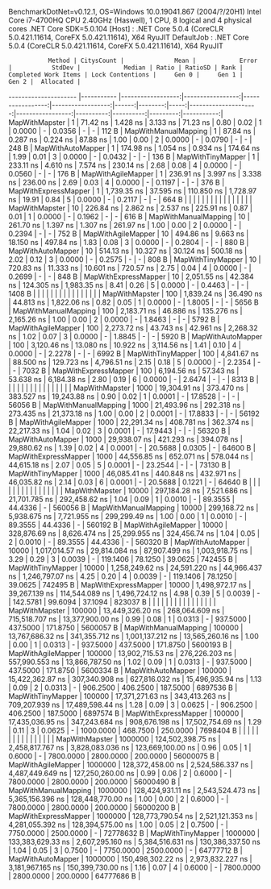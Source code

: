 
BenchmarkDotNet=v0.12.1, OS=Windows 10.0.19041.867 (2004/?/20H1)
Intel Core i7-4700HQ CPU 2.40GHz (Haswell), 1 CPU, 8 logical and 4 physical cores
.NET Core SDK=5.0.104
  [Host]     : .NET Core 5.0.4 (CoreCLR 5.0.421.11614, CoreFX 5.0.421.11614), X64 RyuJIT
  DefaultJob : .NET Core 5.0.4 (CoreCLR 5.0.421.11614, CoreFX 5.0.421.11614), X64 RyuJIT


               Method | CitysCount |              Mean |            Error |           StdDev |            Median | Ratio | RatioSD | Rank | Completed Work Items | Lock Contentions |     Gen 0 |     Gen 1 |    Gen 2 |  Allocated |
--------------------- |----------- |------------------:|-----------------:|-----------------:|------------------:|------:|--------:|-----:|---------------------:|-----------------:|----------:|----------:|---------:|-----------:|
       MapWithMapster |          1 |          71.42 ns |         1.428 ns |         3.133 ns |          71.23 ns |  0.80 |    0.02 |    1 |               0.0000 |                - |    0.0356 |         - |        - |      112 B |
 MapWithManualMapping |          1 |          87.84 ns |         0.287 ns |         0.224 ns |          87.88 ns |  1.00 |    0.00 |    2 |               0.0000 |                - |    0.0790 |         - |        - |      248 B |
    MapWithAutoMapper |          1 |         174.98 ns |         1.054 ns |         0.934 ns |         174.64 ns |  1.99 |    0.01 |    3 |               0.0000 |                - |    0.0432 |         - |        - |      136 B |
    MapWithTinyMapper |          1 |         233.11 ns |         4.610 ns |         7.574 ns |         230.14 ns |  2.68 |    0.08 |    4 |               0.0000 |                - |    0.0560 |         - |        - |      176 B |
   MapWithAgileMapper |          1 |         236.91 ns |         3.997 ns |         3.338 ns |         236.00 ns |  2.69 |    0.03 |    4 |               0.0000 |                - |    0.1197 |         - |        - |      376 B |
 MapWithExpressMapper |          1 |       1,739.35 ns |        37.595 ns |       110.850 ns |       1,728.97 ns | 19.91 |    0.84 |    5 |               0.0000 |                - |    0.2117 |         - |        - |      664 B |
                      |            |                   |                  |                  |                   |       |         |      |                      |                  |           |           |          |            |
       MapWithMapster |         10 |         226.84 ns |         2.862 ns |         2.537 ns |         225.91 ns |  0.87 |    0.01 |    1 |               0.0000 |                - |    0.1962 |         - |        - |      616 B |
 MapWithManualMapping |         10 |         261.70 ns |         1.397 ns |         1.307 ns |         261.97 ns |  1.00 |    0.00 |    2 |               0.0000 |                - |    0.2394 |         - |        - |      752 B |
   MapWithAgileMapper |         10 |         494.86 ns |         9.663 ns |        18.150 ns |         497.84 ns |  1.83 |    0.08 |    3 |               0.0000 |                - |    0.2804 |         - |        - |      880 B |
    MapWithAutoMapper |         10 |         514.13 ns |        10.327 ns |        30.124 ns |         500.18 ns |  2.02 |    0.12 |    3 |               0.0000 |                - |    0.2575 |         - |        - |      808 B |
    MapWithTinyMapper |         10 |         720.83 ns |        11.333 ns |        10.601 ns |         720.57 ns |  2.75 |    0.04 |    4 |               0.0000 |                - |    0.2699 |         - |        - |      848 B |
 MapWithExpressMapper |         10 |       2,051.55 ns |        42.384 ns |       124.305 ns |       1,983.35 ns |  8.41 |    0.26 |    5 |               0.0000 |                - |    0.4463 |         - |        - |     1408 B |
                      |            |                   |                  |                  |                   |       |         |      |                      |                  |           |           |          |            |
       MapWithMapster |        100 |       1,839.24 ns |        36.490 ns |        44.813 ns |       1,822.06 ns |  0.82 |    0.05 |    1 |               0.0000 |                - |    1.8005 |         - |        - |     5656 B |
 MapWithManualMapping |        100 |       2,183.71 ns |        46.886 ns |       135.276 ns |       2,165.26 ns |  1.00 |    0.00 |    2 |               0.0000 |                - |    1.8463 |         - |        - |     5792 B |
   MapWithAgileMapper |        100 |       2,273.72 ns |        43.743 ns |        42.961 ns |       2,268.32 ns |  1.02 |    0.07 |    3 |               0.0000 |                - |    1.8845 |         - |        - |     5920 B |
    MapWithAutoMapper |        100 |       3,120.46 ns |        13.080 ns |        10.922 ns |       3,114.56 ns |  1.41 |    0.10 |    4 |               0.0000 |                - |    2.2278 |         - |        - |     6992 B |
    MapWithTinyMapper |        100 |       4,841.67 ns |        88.500 ns |       129.723 ns |       4,796.51 ns |  2.15 |    0.18 |    5 |               0.0000 |                - |    2.2354 |         - |        - |     7032 B |
 MapWithExpressMapper |        100 |       6,194.56 ns |        57.343 ns |        53.638 ns |       6,184.38 ns |  2.80 |    0.19 |    6 |               0.0000 |                - |    2.6474 |         - |        - |     8313 B |
                      |            |                   |                  |                  |                   |       |         |      |                      |                  |           |           |          |            |
       MapWithMapster |       1000 |      19,304.91 ns |       373.470 ns |       383.527 ns |      19,243.88 ns |  0.90 |    0.02 |    1 |               0.0001 |                - |   17.8528 |         - |        - |    56056 B |
 MapWithManualMapping |       1000 |      21,493.96 ns |       292.318 ns |       273.435 ns |      21,373.18 ns |  1.00 |    0.00 |    2 |               0.0001 |                - |   17.8833 |         - |        - |    56192 B |
   MapWithAgileMapper |       1000 |      22,291.34 ns |       408.781 ns |       362.374 ns |      22,217.33 ns |  1.04 |    0.02 |    3 |               0.0001 |                - |   17.9443 |         - |        - |    56320 B |
    MapWithAutoMapper |       1000 |      29,938.07 ns |       421.293 ns |       394.078 ns |      29,880.62 ns |  1.39 |    0.02 |    4 |               0.0001 |                - |   20.5688 |    0.0305 |        - |    64600 B |
 MapWithExpressMapper |       1000 |      44,556.85 ns |       652.071 ns |       578.044 ns |      44,615.18 ns |  2.07 |    0.05 |    5 |               0.0001 |                - |   23.2544 |         - |        - |    73130 B |
    MapWithTinyMapper |       1000 |      46,085.41 ns |       440.848 ns |       432.971 ns |      46,035.82 ns |  2.14 |    0.03 |    6 |               0.0001 |                - |   20.5688 |    0.1221 |        - |    64640 B |
                      |            |                   |                  |                  |                   |       |         |      |                      |                  |           |           |          |            |
       MapWithMapster |      10000 |     297,184.28 ns |     7,521.686 ns |    21,701.785 ns |     292,458.62 ns |  1.04 |    0.09 |    1 |               0.0010 |                - |   89.3555 |   44.4336 |        - |   560056 B |
 MapWithManualMapping |      10000 |     299,168.72 ns |     5,938.675 ns |     7,721.955 ns |     299,299.49 ns |  1.00 |    0.00 |    1 |               0.0010 |                - |   89.3555 |   44.4336 |        - |   560192 B |
   MapWithAgileMapper |      10000 |     328,876.69 ns |     8,626.474 ns |    25,299.955 ns |     324,456.74 ns |  1.04 |    0.05 |    2 |               0.0010 |                - |   89.3555 |   44.4336 |        - |   560320 B |
    MapWithAutoMapper |      10000 |   1,017,014.57 ns |    29,814.084 ns |    87,907.499 ns |   1,003,918.75 ns |  3.29 |    0.29 |    3 |               0.0039 |                - |  119.1406 |   78.1250 |  39.0625 |   742455 B |
    MapWithTinyMapper |      10000 |   1,258,249.62 ns |    24,591.220 ns |    44,966.437 ns |   1,246,797.07 ns |  4.25 |    0.20 |    4 |               0.0039 |                - |  119.1406 |   78.1250 |  39.0625 |   742495 B |
 MapWithExpressMapper |      10000 |   1,498,972.17 ns |    39,267.139 ns |   114,544.089 ns |   1,496,724.12 ns |  4.98 |    0.39 |    5 |               0.0039 |                - |  142.5781 |   99.6094 |  37.1094 |   823037 B |
                      |            |                   |                  |                  |                   |       |         |      |                      |                  |           |           |          |            |
       MapWithMapster |     100000 |  13,449,326.20 ns |   268,064.609 ns |   715,518.707 ns |  13,377,900.00 ns |  0.99 |    0.08 |    1 |               0.0313 |                - |  937.5000 |  437.5000 | 171.8750 |  5600057 B |
 MapWithManualMapping |     100000 |  13,767,686.32 ns |   341,355.712 ns | 1,001,137.212 ns |  13,565,260.16 ns |  1.00 |    0.00 |    1 |               0.0313 |                - |  937.5000 |  437.5000 | 171.8750 |  5600193 B |
   MapWithAgileMapper |     100000 |  13,902,715.53 ns |   276,226.203 ns |   557,990.553 ns |  13,866,787.50 ns |  1.02 |    0.09 |    1 |               0.0313 |                - |  937.5000 |  437.5000 | 171.8750 |  5600334 B |
    MapWithAutoMapper |     100000 |  15,422,362.87 ns |   307,340.908 ns |   627,816.032 ns |  15,496,935.94 ns |  1.13 |    0.09 |    2 |               0.0313 |                - |  906.2500 |  406.2500 | 187.5000 |  6897536 B |
    MapWithTinyMapper |     100000 |  17,371,271.63 ns |   343,413.263 ns |   709,207.939 ns |  17,489,598.44 ns |  1.28 |    0.09 |    3 |               0.0625 |                - |  906.2500 |  406.2500 | 187.5000 |  6897574 B |
 MapWithExpressMapper |     100000 |  17,435,036.95 ns |   347,243.684 ns |   908,676.198 ns |  17,502,754.69 ns |  1.29 |    0.11 |    3 |               0.0625 |                - | 1000.0000 |  468.7500 | 250.0000 |  7698404 B |
                      |            |                   |                  |                  |                   |       |         |      |                      |                  |           |           |          |            |
       MapWithMapster |    1000000 | 124,502,398.75 ns | 2,458,817.767 ns | 3,828,083.036 ns | 123,669,100.00 ns |  0.96 |    0.05 |    1 |               0.6000 |                - | 7800.0000 | 2800.0000 | 200.0000 | 56000075 B |
   MapWithAgileMapper |    1000000 | 128,372,458.00 ns | 2,524,586.337 ns | 4,487,449.649 ns | 127,250,260.00 ns |  0.99 |    0.06 |    2 |               0.6000 |                - | 7800.0000 | 2800.0000 | 200.0000 | 56000490 B |
 MapWithManualMapping |    1000000 | 128,424,931.11 ns | 2,543,524.473 ns | 5,365,156.396 ns | 128,448,770.00 ns |  1.00 |    0.00 |    2 |               0.6000 |                - | 7800.0000 | 2800.0000 | 200.0000 | 56000200 B |
 MapWithExpressMapper |    1000000 | 128,773,790.54 ns | 2,521,121.353 ns | 4,281,055.392 ns | 128,394,575.00 ns |  1.00 |    0.05 |    2 |               0.7500 |                - | 7750.0000 | 2500.0000 |        - | 72778632 B |
    MapWithTinyMapper |    1000000 | 133,383,629.33 ns | 2,607,295.160 ns | 5,384,516.631 ns | 130,386,337.50 ns |  1.04 |    0.05 |    3 |               0.7500 |                - | 7750.0000 | 2500.0000 |        - | 64777712 B |
    MapWithAutoMapper |    1000000 | 150,498,302.22 ns | 2,973,832.227 ns | 3,181,967.165 ns | 150,399,730.00 ns |  1.16 |    0.07 |    4 |               0.6000 |                - | 7800.0000 | 2800.0000 | 200.0000 | 64777686 B |
